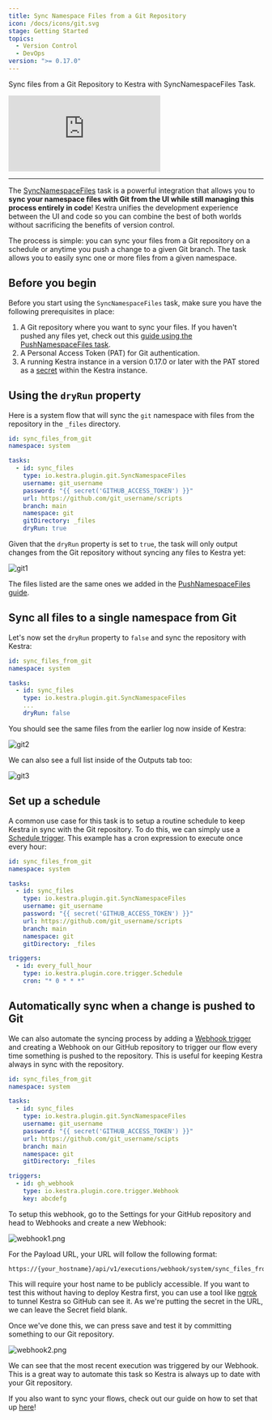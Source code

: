 ```yaml
---
title: Sync Namespace Files from a Git Repository
icon: /docs/icons/git.svg
stage: Getting Started
topics:
  - Version Control
  - DevOps
version: ">= 0.17.0"
---
```


Sync files from a Git Repository to Kestra with SyncNamespaceFiles Task.

<div class="video-container">
  <iframe src="https://www.youtube.com/embed/AbxaDtINcr8?si=IeCvWT-0PWl5Jq8t" title="YouTube video player" frameborder="0" allow="accelerometer; autoplay; clipboard-write; encrypted-media; gyroscope; picture-in-picture; web-share" referrerpolicy="strict-origin-when-cross-origin" allowfullscreen></iframe>
</div>

---

The [SyncNamespaceFiles](/plugins/plugin-git/tasks/io.kestra.plugin.git.syncnamespacefiles) task is a powerful integration that allows you to **sync your namespace files with Git from the UI while still managing this process entirely in code**! Kestra unifies the development experience between the UI and code so you can combine the best of both worlds without sacrificing the benefits of version control.

The process is simple: you can sync your files from a Git repository on a schedule or anytime you push a change to a given Git branch. The task allows you to easily sync one or more files from a given namespace.

## Before you begin

Before you start using the `SyncNamespaceFiles` task, make sure you have the following prerequisites in place:
1. A Git repository where you want to sync your files. If you haven't pushed any files yet, check out this [guide using the PushNamespaceFiles task](pushnamespacefiles.md).
2. A Personal Access Token (PAT) for Git authentication.
3. A running Kestra instance in a version 0.17.0 or later with the PAT stored as a [secret](../05.concepts/04.secret.md) within the Kestra instance.

## Using the `dryRun` property

Here is a system flow that will sync the `git` namespace with files from the repository in the `_files` directory.

```yaml
id: sync_files_from_git
namespace: system

tasks:
  - id: sync_files
    type: io.kestra.plugin.git.SyncNamespaceFiles
    username: git_username
    password: "{{ secret('GITHUB_ACCESS_TOKEN') }}"
    url: https://github.com/git_username/scripts
    branch: main
    namespace: git
    gitDirectory: _files
    dryRun: true
```

Given that the `dryRun` property is set to `true`, the task will only output changes from the Git repository without syncing any files to Kestra yet:

![git1](/docs/how-to-guides/syncnamespacefiles/git1.png)

The files listed are the same ones we added in the [PushNamespaceFiles guide](pushnamespacefiles.md).

## Sync all files to a single namespace from Git

Let's now set the `dryRun` property to `false` and sync the repository with Kestra:

```yaml
id: sync_files_from_git
namespace: system

tasks:
  - id: sync_files
    type: io.kestra.plugin.git.SyncNamespaceFiles
    ...
    dryRun: false
```

You should see the same files from the earlier log now inside of Kestra:

![git2](/docs/how-to-guides/syncnamespacefiles/git2.png)

We can also see a full list inside of the Outputs tab too:

![git3](/docs/how-to-guides/syncnamespacefiles/git3.png)

## Set up a schedule

A common use case for this task is to setup a routine schedule to keep Kestra in sync with the Git repository. To do this, we can simply use a [Schedule trigger](../04.workflow-components/07.triggers/01.schedule-trigger.md). This example has a cron expression to execute once every hour:

```yaml
id: sync_files_from_git
namespace: system

tasks:
  - id: sync_files
    type: io.kestra.plugin.git.SyncNamespaceFiles
    username: git_username
    password: "{{ secret('GITHUB_ACCESS_TOKEN') }}"
    url: https://github.com/git_username/scripts
    branch: main
    namespace: git
    gitDirectory: _files

triggers:
  - id: every_full_hour
    type: io.kestra.plugin.core.trigger.Schedule
    cron: "* 0 * * *"
```

## Automatically sync when a change is pushed to Git

We can also automate the syncing process by adding a [Webhook trigger](../04.workflow-components/07.triggers/03.webhook-trigger.md) and creating a Webhook on our GitHub repository to trigger our flow every time something is pushed to the repository. This is useful for keeping Kestra always in sync with the repository.

```yaml
id: sync_files_from_git
namespace: system

tasks:
  - id: sync_files
    type: io.kestra.plugin.git.SyncNamespaceFiles
    username: git_username
    password: "{{ secret('GITHUB_ACCESS_TOKEN') }}"
    url: https://github.com/git_username/scipts
    branch: main
    namespace: git
    gitDirectory: _files

triggers:
  - id: gh_webhook
    type: io.kestra.plugin.core.trigger.Webhook
    key: abcdefg
```

To setup this webhook, go to the Settings for your GitHub repository and head to Webhooks and create a new Webhook:

![webhook1.png](/docs/how-to-guides/syncnamespacefiles/webhook1.png)

For the Payload URL, your URL will follow the following format:

```
https://{your_hostname}/api/v1/executions/webhook/system/sync_files_from_git/abcdefg
```

This will require your host name to be publicly accessible. If you want to test this without having to deploy Kestra first, you can use a tool like [ngrok](https://ngrok.com/) to tunnel Kestra so GitHub can see it. As we're putting the secret in the URL, we can leave the Secret field blank.

Once we've done this, we can press save and test it by committing something to our Git repository.

![webhook2.png](/docs/how-to-guides/syncnamespacefiles/webhook2.png)

We can see that the most recent execution was triggered by our Webhook. This is a great way to automate this task so Kestra is always up to date with your Git repository.

If you also want to sync your flows, check out our guide on how to set that up [here](./syncflows.md)!
